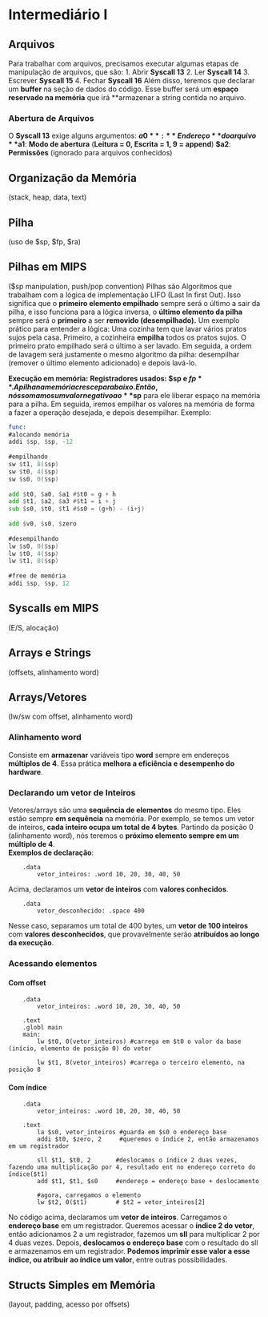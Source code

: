 # Intermediário I
## Arquivos
Para trabalhar com arquivos, precisamos executar algumas etapas de manipulação de arquivos, que são:
    1. Abrir **Syscall 13**
    2. Ler **Syscall 14**
    3. Escrever **Syscall 15**
    4. Fechar  **Syscall 16**
Além disso, teremos que declarar um **buffer** na seção de dados do código. Esse buffer será um **espaço reservado na memória** que irá **armazenar a string contida no arquivo. 

### Abertura de Arquivos
O **Syscall 13** exige alguns argumentos:
    **$a0**: **Endereço** do arquivo
    **$a1**: **Modo de abertura** (**Leitura = 0, Escrita = 1, 9 = append**)
    **$a2**: **Permissões** (ignorado para arquivos conhecidos)



## Organização da Memória
(stack, heap, data, text)

## Pilha
(uso de $sp, $fp, $ra)
## Pilhas em MIPS
($sp manipulation, push/pop convention)
Pilhas são Algoritmos que trabalham com a lógica de implementação LIFO (Last In first Out). Isso significa que o **primeiro elemento empilhado** sempre será o último a sair da  pilha, e isso funciona para a lógica inversa, o **último elemento da pilha** sempre será o **primeiro** a ser **removido (desempilhado).**
Um exemplo prático para entender a lógica:
Uma cozinha tem que lavar vários pratos sujos pela casa. Primeiro, a cozinheira **empilha** todos os pratos sujos. O primeiro prato empilhado será o último a ser lavado. Em seguida, a ordem de lavagem será justamente o mesmo algoritmo da pilha: desempilhar (remover o último elemento adicionado) e depois lavá-lo.

**Execução em memória:** 
**Registradores usados: $sp e $fp**.
A pilha na memória cresce para baixo. Então, nós somamos um valor negativo ao **$sp** para ele liberar espaço na memória para a pilha. Em seguida, iremos empilhar os valores na memória de forma a fazer a operação desejada, e depois desempilhar. Exemplo:

```asm
func:
#alocando memória
addi $sp, $sp, -12
	
#empilhando
sw $t1, 8($sp)
sw $t0, 4($sp)
sw $s0, 0($sp)
	
add $t0, $a0, $a1 #$t0 = g + h 
add $t1, $a2, $a3 #$t1 = i + j
sub $s0, $t0, $t1 #$s0 = (g+h) - (i+j)
	
add $v0, $s0, $zero
	
#desempilhando
lw $s0, 0($sp)
lw $t0, 4($sp)
lw $t1, 8($sp)
	
#free de memória
addi $sp, $sp, 12
```

## Syscalls em MIPS
(E/S, alocação)

## Arrays e Strings
(offsets, alinhamento word)
## Arrays/Vetores
(lw/sw com offset, alinhamento word)
### Alinhamento word
Consiste em **armazenar** variáveis tipo **word** sempre em endereços **múltiplos de 4**. Essa prática **melhora a eficiência e desempenho do hardware**.  
### Declarando um vetor de Inteiros
Vetores/arrays são uma **sequência de elementos** do mesmo tipo. Eles estão sempre **em sequência** na memória. Por exemplo, se temos um vetor de inteiros, **cada inteiro ocupa um total de 4 bytes**. Partindo da posição 0 (alinhamento word), nós teremos o **próximo elemento sempre em um múltiplo de 4**.  
**Exemplos de declaração**:
```
    .data
	    vetor_inteiros: .word 10, 20, 30, 40, 50
```
Acima, declaramos um **vetor de inteiros** com **valores conhecidos**.
```
    .data
        vetor_desconhecido: .space 400
```
Nesse caso, separamos um total de 400 bytes, um **vetor de 100 inteiros** com **valores desconhecidos**, que provavelmente serão **atribuídos ao longo da execução**.
### Acessando elementos
#### Com offset
```assembly
    .data
	    vetor_inteiros: .word 10, 20, 30, 40, 50
    
    .text
    .globl main
    main:
        lw $t0, 0(vetor_inteiros) #carrega em $t0 o valor da base (início, elemento de posição 0) do vetor  

        lw $t1, 8(vetor_inteiros) #carrega o terceiro elemento, na posição 8
```
#### Com índice
```assembly
    .data
	    vetor_inteiros: .word 10, 20, 30, 40, 50

    .text
        la $s0, vetor_inteiros #guarda em $s0 o endereço base
        addi $t0, $zero, 2     #queremos o índice 2, então armazenamos em um registrador

        sll $t1, $t0, 2       #deslocamos o índice 2 duas vezes, fazendo uma multiplicação por 4, resultado ent no endereço correto do índice($t1)
        add $t1, $t1, $s0     #endereço = endereço base + deslocamento

        #agora, carregamos o elemento
        lw $t2, 0($t1)        # $t2 = vetor_inteiros[2] 
```
No código acima, declaramos um **vetor de inteiros**. Carregamos o **endereço base** em um registrador. Queremos acessar o **índice 2 do vetor**, então adicionamos 2 a um registrador, fazemos um **sll** para multiplicar 2 por 4 duas vezes. Depois, **deslocamos o endereço base** com o resultado do sll e armazenamos em um registrador. **Podemos imprimir esse valor a esse índice, ou atribuir ao índice um valor**, entre outras possibilidades.

## Structs Simples em Memória
(layout, padding, acesso por offsets)